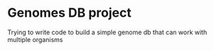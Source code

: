 # Genomes DB project

Trying to write code to build a simple genome db that can work with multiple organisms
